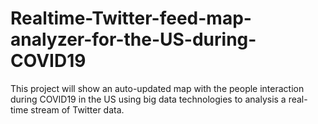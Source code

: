 # Realtime-Twitter-feed-map-analyzer-for-the-US-during-COVID19
This project will show an auto-updated map with the people interaction during COVID19 in the US using big data technologies to analysis a real-time stream of Twitter data.

